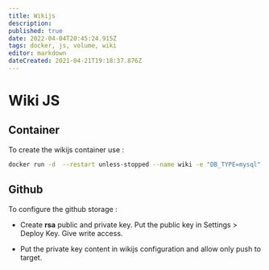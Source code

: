 ```yaml
---
title: Wikijs
description: 
published: true
date: 2022-04-04T20:45:24.915Z
tags: docker, js, volume, wiki
editor: markdown
dateCreated: 2021-04-21T19:18:37.876Z
---
```


# Wiki JS

## Container

To create the wikijs container use :

```bash
docker run -d  --restart unless-stopped --name wiki -e "DB_TYPE=mysql" -e "DB_HOST=localhost" -e "DB_PORT=3306" -e "DB_USER=wikijs" -e "DB_PASS=*******" -e "DB_NAME=wiki" --network host -v wikijs-md:/wiki requarks/wiki:latest
```
## Github

To configure the github storage :

* Create **rsa** public and private key. Put the public key in Settings > Deploy Key. Give write access.

* Put the private key content in wikijs configuration and allow only push to target.
